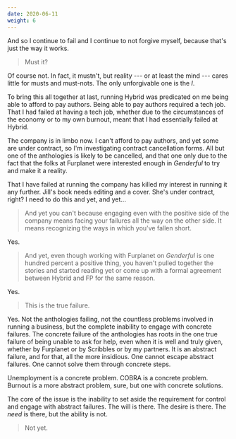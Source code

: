 ```yaml
---
date: 2020-06-11
weight: 6
---
```


And so I continue to fail and I continue to not forgive myself, because that's just the way it works.

> Must it?

Of course not. In fact, it mustn't, but reality --- or at least the mind --- cares little for musts and must-nots. The only unforgivable one is the *I*.

To bring this all together at last, running Hybrid was predicated on me being able to afford to pay authors. Being able to pay authors required a tech job. That I had failed at having a tech job, whether due to the circumstances of the economy or to my own burnout, meant that I had essentially failed at Hybrid.

The company is in limbo now. I can't afford to pay authors, and yet some are under contract, so I'm investigating contract cancellation forms. All but one of the anthologies is likely to be cancelled, and that one only due to the fact that the folks at Furplanet were interested enough in *Genderful* to try and make it a reality.

That I have failed at running the company has killed my interest in running it any further. Jill's book needs editing and a cover. She's under contract, right? I need to do this and yet, and yet...

> And yet you can't because engaging even with the positive side of the company means facing your failures all the way on the other side. It means recognizing the ways in which you've fallen short.

Yes.

> And yet, even though working with Furplanet on *Genderful* is one hundred percent a positive thing, you haven't pulled together the stories and started reading yet or come up with a formal agreement between Hybrid and FP for the same reason.

Yes.

> This is the true failure.

Yes. Not the anthologies failing, not the countless problems involved in running a business, but the complete inability to engage with concrete failures. The concrete failure of the anthologies has roots in the one true failure of being unable to ask for help, even when it is well and truly given, whether by Furplanet or by Scribbles or by my partners. It is an abstract failure, and for that, all the more insidious. One cannot escape abstract failures. One cannot solve them through concrete steps.

Unemployment is a concrete problem. COBRA is a concrete problem. Burnout is a more abstract problem, sure, but one with concrete solutions.

The core of the issue is the inability to set aside the requirement for control and engage with abstract failures. The will is there. The desire is there. The *need* is there, but the ability is not.

> Not yet.

